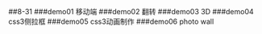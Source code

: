 ##8-31
    ###demo01 移动端
    ###demo02 翻转
    ###demo03 3D
    ###demo04 css3侧拉框
    ###demo05 css3动画制作
    ###demo06 photo wall
